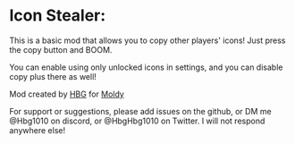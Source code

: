 # Icon Stealer:

This is a basic mod that allows you to copy other players' icons!
Just press the copy button and BOOM.

You can enable using only unlocked icons in settings, and you can disable copy plus there as well!


Mod created by [HBG](user:9115450) for [Moldy](user:5858220)

For support or suggestions, please add issues on the github, or DM me @Hbg1010 on discord, or @HbgHbg1010 on Twitter. I will not respond anywhere else!